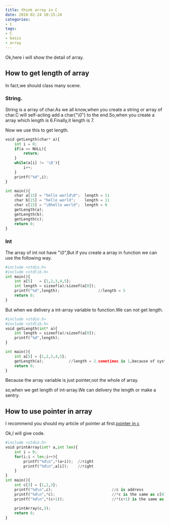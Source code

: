 ```yaml
---
title: think array in C
date: 2018-02-24 10:15:24
categories:
- C
tags:
- C
- basis
- array
---
```

Ok,here i will show the detail of array.

## How to get length of array

In fact,we should class many scene.

<!--more-->

### String.

String is a array of char.As we all know,when you create a string or array of char.C will self-acting add a char("\0") to the end.So,when you create a array which length is 6.Finally,it length is 7.

Now we use this to get length.

```python
void getLength(char* a){
	int i = 0;
	if(a == NULL){
		return;
	}
	while(a[i] != '\0'){
		i++;
	}
	printf("%d",i);
}

int main(){
	char a[15] = "hello world\0";  length = 11
	char b[15] = "hello world";    length = 11
	char c[15] = "\0hello world";  length = 0
	getLength(a);
	getLength(b);
	getLength(c);
	return 0;
}
```

### Int

The array of int not have "\0",But if you create a array in function we can use the following way.

```python
#include <stdio.h>
#include <stdlib.h>
int main(){
	int a[5]   = {1,2,3,4,5};
	int length = sizeof(a)/sizeof(a[0]);
	printf("%d",length);                 //length = 5
	return 0;
}
```

But when we delivery a int-array variable to function.We can not get length.

```python
#include <stdio.h>
#include <stdlib.h>
void getLength(int* a){
	int length = sizeof(a)/sizeof(a[0]);
	printf("%d",length);  
}

int main(){
	int a[5] = {1,2,3,4,5};
	getLength(a);           //length = 2.sometimes is 1,because of system.
	return 0;
}
```
Because the array variable is just pointer,not the whole of array. 

so,when we get length of int-array.We can delivery the length or make a sentry.

## How to use pointer in array

I recommend you should my article of pointer at first.[pointer in c](/2018/02/22/basis1/)

Ok,I will give code.

```python
#include <stdio.h>
void printArray(int* a,int len){
	int i = 0;
	for(i;i < len;i++){
		printf("%d\n",*(a+i));  //right
		printf("%d\n",a[i]);    //right
	}
}
int main(){
	int c[3] = {1,2,3};
	printf("%d\n",c);                          //c is address
	printf("%d\n",*c);                         //*c is the same as c[0]
	printf("%d\n",*(c+1));                     //*(c+1) is the same as c[1]
	
	printArray(c,3);
	return 0;
}
```
